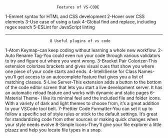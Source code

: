                            Features of VS-CODE
1-Emmet syntax for HTML and CSS development
2-Hover over CSS elements
3-Use case of using a task
4-Global find and replace, including regex search
5-ESLint for JavaScript linting
 *****************************************************
                        8 Useful plugins of vs code
1-Atom Keymap-can keep coding without learning a whole new workflow. 
2-Auto Rename Tag-You could even run your code through various validators to try and figure out where you went wrong.
3-Bracket Pair Colorizer-This extension colorizes brackets and gives visual cues that show you where one piece of your code starts and ends.
4-IntelliSense for Class Names-you’ll get access to an autocomplete feature that gives you a list of matching classes.
5-Live Server-This extension adds a button to the bottom of the code editor screen that lets you start a live development server. It has an automatic reload feature and works with dynamic and static pages
6-Material Theme- I like its minimal feel and the included file and folder icons. With a variety of dark and light themes to choose from, it’s a great addition to your VSCode tool belt.
7-Prettier Code Formatter-You can set it up to follow a specific set of style rules or stick to the default settings. It’s great for standardizing code from other sources or making quick changes when your style needs evolve
8-Simple Icons-They’ll give your file explorer a little pizazz and help you locate file types in a snap.
